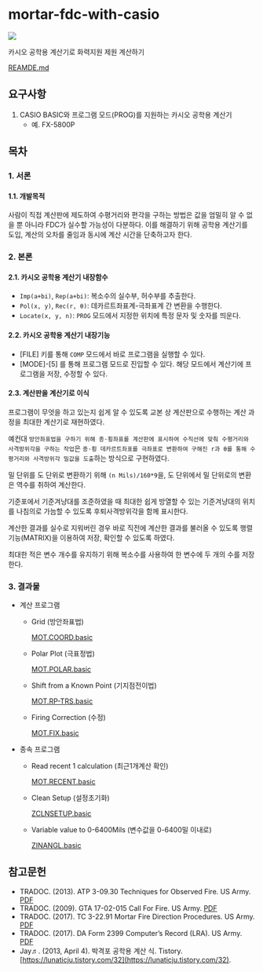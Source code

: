# mortar-fdc-with-casio

<img src="https://img.shields.io/badge/casio_basic-blue?style=for-the-badge&logo=visualbasic&logoColor=ffffff" />

카시오 공학용 계산기로 화력지원 제원 계산하기

[REAMDE.md](./README.md)

## 요구사항

1. CASIO BASIC와 프로그램 모드(PROG)를 지원하는 카시오 공학용 계산기
   - 예. FX-5800P

## 목차

### 1. 서론

   #### 1.1. 개발목적
   
   사람이 직접 계산판에 제도하여 수평거리와 편각을 구하는 방법은 값을 엄밀히 알 수 없을 뿐 아니라 FDC가 실수할 가능성이 다분하다. 이를 해결하기 위해 공학용 계산기를 도입, 계산의 오차를 줄임과 동시에 계산 시간을 단축하고자 한다.

### 2. 본론

   #### 2.1. 카시오 공학용 계산기 내장함수

   - ```Imp(a+bi)```, ```Rep(a+bi)```: 복소수의 실수부, 허수부를 추출한다.
   - ```Pol(x, y)```, ```Rec(r, θ)```: 데카르트좌표계-극좌표계 간 변환을 수행한다.
   - ```Locate(x, y, n)```: ```PROG``` 모드에서 지정한 위치에 특정 문자 및 숫자를 띄운다.

   #### 2.2. 카시오 공학용 계산기 내장기능

   - [FILE] 키를 통해 ```COMP``` 모드에서 바로 프로그램을 실행할 수 있다.
   - [MODE]-[5] 를 통해 프로그램 모드로 진입할 수 있다. 해당 모드에서 계산기에 프로그램을 저장, 수정할 수 있다.

   #### 2.3. 계산판을 계산기로 이식

   프로그램이 무엇을 하고 있는지 쉽게 알 수 있도록 교본 상 계산판으로 수행하는 계산 과정을 최대한 계산기로 재현하였다.
   
   예컨대 ```방안좌표법을 구하기 위해 종·횡좌표를 계산판에 표시하여 수직선에 맞춰 수평거리와 사격방위각을 구하는 작업```은 ```종·횡 데카르트좌표를 극좌표로 변환하여 구해진 r과 θ를 통해 수평거리와 사격방위각 밀값을 도출```하는 방식으로 구현하였다.
   
   밀 단위를 도 단위로 변환하기 위해 ```(n Mils)/160*9```을, 도 단위에서 밀 단위로의 변환은 역수를 취하여 계산한다.
   
   기준포에서 기준겨냥대를 조준하였을 때 최대한 쉽게 방열할 수 있는 기준겨냥대의 위치를 나침의로 가늠할 수 있도록 후퇴사격방위각을 함께 표시한다.
   
   계산한 결과를 실수로 지워버린 경우 바로 직전에 계산한 결과를 불러올 수 있도록 행렬 기능(MATRIX)을 이용하여 저장, 확인할 수 있도록 하였다.
   
   최대한 적은 변수 개수를 유지하기 위해 복소수를 사용하여 한 변수에 두 개의 수를 저장한다.

### 3. 결과물
   
   - 계산 프로그램

      - Grid (방안좌표법)

        [MOT.COORD.basic](./MOT.COORD.basic)

      - Polar Plot (극표정법)
      
         [MOT.POLAR.basic](./MOT.POLAR.basic)
         
      - Shift from a Known Point (기지점전이법)
      
         [MOT.RP-TRS.basic](./MOT.RP-TRS.basic)
         
      - Firing Correction (수정)
      
         [MOT.FIX.basic](./MOT.FIX.basic)
         
   - 종속 프로그램
   
      - Read recent 1 calculation (최근1개계산 확인)
      
         [MOT.RECENT.basic](./MOT.RECENT.basic)
         
      - Clean Setup (설정초기화)
      
         [ZCLNSETUP.basic](./ZCLNSETUP.basic)
         
      - Variable value to 0-6400Mils (변수값을 0-6400밀 이내로)
      
         [ZINANGL.basic](./ZINANGL.basic)

## 참고문헌

- TRADOC. (2013). ATP 3-09.30 Techniques for Observed Fire. US Army. [PDF](./references-archive/ARN5011_ATP%203-09x30%20FINAL%20WEB.pdf)
- TRADOC. (2009). GTA 17-02-015 Call For Fire. US Army. [PDF](./references-archive/call_for_fire.pdf)
- TRADOC. (2017). TC 3-22.91 Mortar Fire Direction Procedures. US Army. [PDF](./references-archive/ARN3488_TC%203-22x91%20FINAL%20WEB%201.pdf)
- TRADOC. (2017). DA Form 2399 Computer’s Record (LRA). US Army. [PDF](./references-archive/ARN3823_DA%20FORM%202399%20FINAL.pdf)
- Jay♬. (2013, April 4). 박격포 공학용 계산 식. Tistory. [https://lunaticju.tistory.com/32](https://lunaticju.tistory.com/32).
